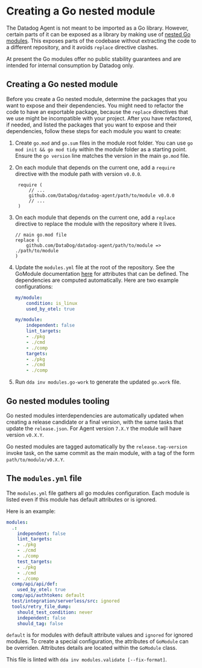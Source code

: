 # Creating a Go nested module

The Datadog Agent is not meant to be imported as a Go library. However, certain parts of it can be exposed as a library by making use of [nested Go modules](https://github.com/go-modules-by-example/index/blob/master/009_submodules/README.md). This exposes parts of the codebase without extracting the code to a different repository, and it avoids `replace` directive clashes.

At present the Go modules offer no public stability guarantees and are intended for internal consumption by Datadog only.

## Creating a Go nested module

Before you create a Go nested module, determine the packages that you want to expose and their dependencies. You might need to refactor the code to have an exportable package, because the `replace` directives that we use might be incompatible with your project.
After you have refactored, if needed, and listed the packages that you want to expose and their dependencies, follow these steps for each module you want to create:

1. Create `go.mod` and `go.sum` files in the module root folder. You can use `go mod init && go mod tidy` within the module folder as a starting point. Ensure the `go version` line matches the version in the main `go.mod` file.
1. On each module that depends on the current one, add a `require` directive with the module path with version `v0.0.0`.
   ```
    require (
        // ...
        github.com/DataDog/datadog-agent/path/to/module v0.0.0
        // ...
    )
    ```
1. On each module that depends on the current one, add a `replace` directive to replace the module with the repository where it lives.
    ```
    // main go.mod file
    replace (
 	    github.com/DataDog/datadog-agent/path/to/module => ./path/to/module
    )
    ```
1. Update the `modules.yml` file at the root of the repository. See the GoModule documentation [here](/tasks/libs/common/gomodules.py) for attributes that can be defined. The dependencies are computed automatically. Here are two example configurations:

    ```yaml
    my/module:
        condition: is_linux
        used_by_otel: true
    ```

    ```yaml
    my/module:
        independent: false
        lint_targets:
        - ./pkg
        - ./cmd
        - ./comp
        targets:
        - ./pkg
        - ./cmd
        - ./comp
    ```

1. Run `dda inv modules.go-work` to generate the updated `go.work` file.

## Go nested modules tooling

Go nested modules interdependencies are automatically updated when creating a release candidate or a final version, with the same tasks that update the `release.json`. For Agent version `7.X.Y` the module will have version `v0.X.Y`.

Go nested modules are tagged automatically by the `release.tag-version` invoke task, on the same commit as the main module, with a tag of the form `path/to/module/v0.X.Y`.

## The `modules.yml` file

The `modules.yml` file gathers all go modules configuration.
Each module is listed even if this module has default attributes or is ignored.

Here is an example:

```yaml
modules:
  .:
    independent: false
    lint_targets:
    - ./pkg
    - ./cmd
    - ./comp
    test_targets:
    - ./pkg
    - ./cmd
    - ./comp
  comp/api/api/def:
    used_by_otel: true
  comp/api/authtoken: default
  test/integration/serverless/src: ignored
  tools/retry_file_dump:
    should_test_condition: never
    independent: false
    should_tag: false
```

`default` is for modules with default attribute values and `ignored` for ignored modules.
To create a special configuration, the attributes of `GoModule` can be overriden. Attributes details are located within the `GoModule` class.

This file is linted with `dda inv modules.validate [--fix-format]`.
